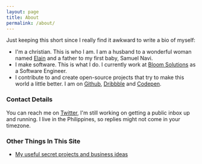 ```yaml
---
layout: page
title: About
permalink: /about/
---
```


Just keeping this short since I really find it awkward to write a bio of myself:

- I'm a christian. This is who I am. I am a husband to a wonderful woman named [Elain](http://elainojeda.com) and a father to my first baby, Samuel Navi.
- I make software. This is what I do. I currently work at [Bloom Solutions](https://bloom.solutions) as a Software Engineer.
- I contribute to and create open-source projects that try to make this world a little better. I am on [Github](https://github.com/ace-subido), [Dribbble](https://dribbble.com/acesubido) and [Codepen](https://codepen.io/ace-subido).

### Contact Details

You can reach me on [Twitter](https://twitter.com/acesubido), I'm still working on getting a public inbox up and running. I live in the Philippines, so replies might not come in your timezone.

### Other Things In This Site

- [My useful secret projects and business ideas](http://acesubido.com/2016/01/21/my-useful-secret-projects-and-business-ideas.html)
